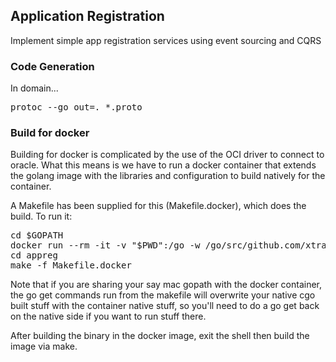 ## Application Registration

Implement simple app registration services using event sourcing and 
CQRS


### Code Generation

In domain... 

<pre>
protoc --go_out=. *.proto
</pre>


### Build for docker

Building for docker is complicated by the use of the OCI driver to connect
to oracle. What this means is we have to run a docker container that extends
the golang image with the libraries and configuration to build natively 
for the container.

A Makefile has been supplied for this (Makefile.docker), which does 
the build. To run it:

<pre>
cd $GOPATH
docker run --rm -it -v "$PWD":/go -w /go/src/github.com/xtraclabs xtracdev/goora bash
cd appreg
make -f Makefile.docker
</pre>


Note that if you are sharing your say mac gopath with the docker container, the
go get commands run from the makefile will overwrite your native cgo built
stuff with the container native stuff, so you'll need to do a go get
back on the native side if you want to run stuff there.

After building the binary in the docker image, exit the shell then build
the image via make.